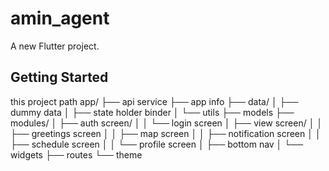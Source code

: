 # amin_agent

A new Flutter project.

## Getting Started

this project path
app/
├── api service
├── app info
├── data/
│   ├── dummy data
│   ├── state holder binder
│   └── utils
├── models
├── modules/
│   ├── auth screen/
│   │   └── login screen
│   ├── view screen/
│   │   ├── greetings screen
│   │   ├── map screen
│   │   ├── notification screen
│   │   ├── schedule screen
│   │   └── profile screen
│   ├── bottom nav
│   └── widgets
├── routes
└── theme





 
